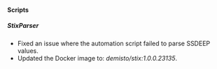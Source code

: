
#### Scripts
##### StixParser
- Fixed an issue where the automation script failed to parse SSDEEP values.
- Updated the Docker image to: *demisto/stix:1.0.0.23135*.